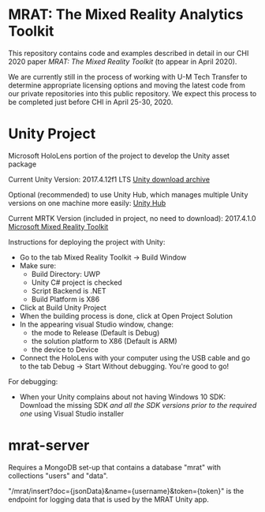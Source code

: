 # MRAT: The Mixed Reality Analytics Toolkit

This repository contains code and examples described in detail in our CHI 2020 paper _MRAT: The Mixed Reality Toolkit_ (to appear in April 2020).

We are currently still in the process of working with U-M Tech Transfer to determine appropriate licensing options and moving the latest code from our private repositories into this public repository. We expect this process to be completed just before CHI in April 25-30, 2020.


# Unity Project
Microsoft HoloLens portion of the project to develop the Unity asset package

Current Unity Version: 2017.4.12f1 LTS [Unity download archive](https://unity3d.com/unity/qa/lts-releases)

Optional (recommended) to use Unity Hub, which manages multiple Unity versions on one machine more easily: [Unity Hub](https://public-cdn.cloud.unity3d.com/hub/prod/UnityHubSetup.exe)

Current MRTK Version (included in project, no need to download): 2017.4.1.0 [Microsoft Mixed Reality Toolkit](https://github.com/Microsoft/MixedRealityToolkit-Unity)



Instructions for deploying the project with Unity:

- Go to the tab Mixed Reality Toolkit -> Build Window
- Make sure:
    - Build Directory: UWP
    - Unity C# project is checked
    - Script Backend is .NET
    - Build Platform is X86
- Click at Build Unity Project
- When the building process is done, click at Open Project Solution
- In the appearing visual Studio window, change:
  - the mode to Release (Default is Debug)
  - the solution platform to X86 (Default is ARM)
  - the device to Device
- Connect the HoloLens with your computer using the USB cable and go to the tab Debug -> Start Without debugging. You're good to go!


For debugging:

- When your Unity complains about not having Windows 10 SDK:
Download the missing SDK *and all the SDK versions prior to the required one* using Visual Studio installer


# mrat-server

Requires a MongoDB set-up that contains a database "mrat" with collections "users" and "data".

"/mrat/insert?doc={jsonData}&name={username}&token={token}" is the endpoint for logging data that is used by the MRAT Unity app.
